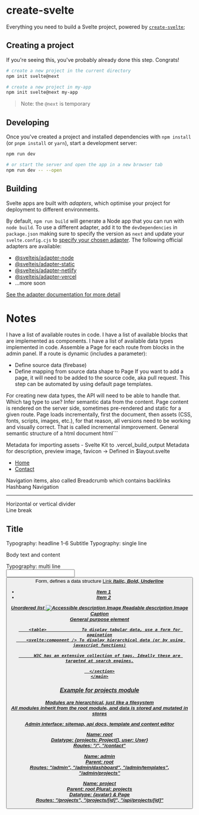 # create-svelte

Everything you need to build a Svelte project, powered by [`create-svelte`](https://github.com/sveltejs/kit/tree/master/packages/create-svelte);

## Creating a project

If you're seeing this, you've probably already done this step. Congrats!

```bash
# create a new project in the current directory
npm init svelte@next

# create a new project in my-app
npm init svelte@next my-app
```

> Note: the `@next` is temporary

## Developing

Once you've created a project and installed dependencies with `npm install` (or `pnpm install` or `yarn`), start a development server:

```bash
npm run dev

# or start the server and open the app in a new browser tab
npm run dev -- --open
```

## Building

Svelte apps are built with _adapters_, which optimise your project for deployment to different environments.

By default, `npm run build` will generate a Node app that you can run with `node build`. To use a different adapter, add it to the `devDependencies` in `package.json` making sure to specify the version as `next` and update your `svelte.config.cjs` to [specify your chosen adapter](https://kit.svelte.dev/docs#configuration-adapter). The following official adapters are available:

- [@sveltejs/adapter-node](https://github.com/sveltejs/kit/tree/master/packages/adapter-node)
- [@sveltejs/adapter-static](https://github.com/sveltejs/kit/tree/master/packages/adapter-static)
- [@sveltejs/adapter-netlify](https://github.com/sveltejs/kit/tree/master/packages/adapter-netlify)
- [@sveltejs/adapter-vercel](https://github.com/sveltejs/kit/tree/master/packages/adapter-vercel)
- ...more soon

[See the adapter documentation for more detail](https://kit.svelte.dev/docs#adapters)

# Notes
I have a list of available routes in code.
I have a list of available blocks that are implemented as components.
I have a list of available data types implemented in code.
Assemble a Page for each route from blocks in the admin panel.
If a route is dynamic (includes a parameter):
- Define source data (firebase)
- Define mapping from source data shape to Page
If you want to add a page, it will need to be added to the source code, aka pull request. 
This step can be automated by using default page templates.

For creating new data types, the API will need to be able to handle that.
Which tag type to use? Infer semantic data from the content.
Page content is rendered on the server side, 
sometimes pre-rendered and static for a given route.
Page loads incrementally, first the document, then assets (CSS, fonts, scripts, images, etc.), 
for that reason, all versions need to be working and visually correct.
That is called incremental inmprovement.
General semantic structure of a html document
html```
<html>
  <head>
    <title>Title</title>
    Metadata for importing assets - Svelte Kit to .vercel_build_output
    Metadata for description, preview image, favicon
      -> Defined in $layout.svelte
  </head>
  <body>
    <main>
      <nav>
        <ul>
          <li><a href="/">Home</a></li>
          <li><a href="/contact">Contact</a></li>
        </ul>
      </nav>                             Navigation items, also called Breadcrumb which contains backlinks
      <section id="section-1">           Hashbang Navigation
        <hr />                           Horizontal or vertical divider
        <br />                           Line break
        <h1>Title</h1>                   Typography: headline 1-6
        <span>Subtitle</span>            Typography: single line
        <p>Body text and content</p>     Typography: multi line
        <form>
          <input type="email" name="email"/> 
          <button type="submit">
        </form>                          Form, defines a data structure
        <a href="/img-1.png">           Link
        <i> <b> <u>                      Italic, Bold, Underline
        <ul>
          <li>Item 1</li>
          <li>Item 2</li>
        </ul>                               Unordered list
        <img 
          id="img-1"
          alt="Accessible description"
          src="/img-1.png" />               Image
        <label>Readable description</label> Image Caption
        <div>                             General purpose element
        
        <table>              To display tabular data, use a form for pagination
        <svelte:component /> To display hierarchical data (or by using javascript functions)

          W3C has an extensive collection of tags. Ideally these are targeted at search engines.

      </section>
    </main>
  </body>
</html>

### Example for projects module
Modules are hierarchical, just like a filesystem  
All modules inherit from the root module, and data is stored and mutated in stores  

Admin interface: sitemap, api docs, template and content editor

Name: root  
Datatype: {projects: Project[], user: User}  
Routes: "/", "/contact"  

Name: admin  
Parent: root  
Routes: "/admin", "/admin/dashboard", "/admin/templates", "/admin/projects"  

Name: project  
Parent: root
Plural: projects  
Datatype: {avatar} & Page  
Routes: "/projects", "/projects/[id]", "/api/projects/[id]"  

